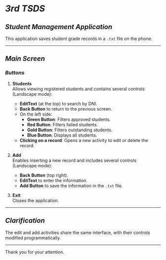# ***3rd TSDS***

## ***Student Management Application***

This application saves student grade records in a `.txt` file on the phone.

---

## ***Main Screen***

### ***Buttons***

1. **Students**  
   Allows viewing registered students and contains several controls (Landscape mode):  
   - **EditText** (at the top) to search by DNI.  
   - **Back Button** to return to the previous screen.  
   - On the left side:  
     - **Green Button**: Filters approved students.  
     - **Red Button**: Filters failed students.  
     - **Gold Button**: Filters outstanding students.  
     - **Blue Button**: Displays all students.  
   - **Clicking on a record**: Opens a new activity to edit or delete the record.

2. **Add**  
   Enables inserting a new record and includes several controls (Landscape mode):  
   - **Back Button** (top right).  
   - **EditText** to enter the information.  
   - **Add Button** to save the information in the `.txt` file.

3. **Exit**  
   Closes the application.

---

## ***Clarification***

The edit and add activities share the same interface, with their controls modified programmatically.

---

Thank you for your attention.
